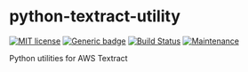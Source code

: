 # python-textract-utility

[![MIT license](https://img.shields.io/badge/License-MIT-blue.svg)](https://lbesson.mit-license.org/) 
[![Generic badge](https://img.shields.io/badge/pypi%20package-0.0.1-blue.svg)](https://pypi.org/project/textractutil/)
[![Build Status](https://travis-ci.com/ywu94/python-textract-utility.svg?branch=master)](https://travis-ci.com/ywu94/python-textract-utility)
[![Maintenance](https://img.shields.io/badge/Maintained%3F-yes-1abc9c.svg)](https://GitHub.com/Naereen/StrapDown.js/graphs/commit-activity)

 Python utilities for AWS Textract
